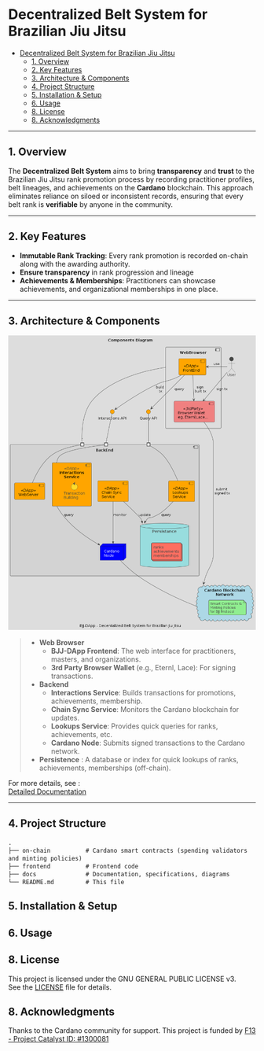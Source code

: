 # Decentralized Belt System for Brazilian Jiu Jitsu



- [Decentralized Belt System for Brazilian Jiu Jitsu](#decentralized-belt-system-for-brazilian-jiu-jitsu)
  - [1. Overview](#1-overview)
  - [2. Key Features](#2-key-features)
  - [3. Architecture \& Components](#3-architecture--components)
  - [4. Project Structure](#4-project-structure)
  - [5. Installation \& Setup](#5-installation--setup)
  - [6. Usage](#6-usage)
  - [8. License](#8-license)
  - [8. Acknowledgments](#8-acknowledgments)

---

## 1. Overview

The **Decentralized Belt System** aims to bring **transparency** and **trust** to the Brazilian Jiu Jitsu rank promotion process by recording practitioner profiles, belt lineages, and achievements on the **Cardano** blockchain. This approach eliminates reliance on siloed or inconsistent records, ensuring that every belt rank is **verifiable** by anyone in the community.

---

## 2. Key Features

- **Immutable Rank Tracking**: Every rank promotion is recorded on-chain along with the awarding authority.  
- **Ensure transparency** in rank progression and lineage  
- **Achievements & Memberships**: Practitioners can showcase achievements, and organizational memberships in one place.  

---

## 3. Architecture & Components

![ComponentDiagram](/out/puml/ComponentDiagram/ComponentDiagram.png)

> - **Web Browser**  
>   - **BJJ-DApp Frontend**: The web interface for practitioners, masters, and organizations.  
>   - **3rd Party Browser Wallet** (e.g., Eternl, Lace): For signing transactions.
> - **Backend**  
>   - **Interactions Service**: Builds transactions for promotions, achievements, membership.  
>   - **Chain Sync Service**: Monitors the Cardano blockchain for updates.  
>   - **Lookups Service**: Provides quick queries for ranks, achievements, etc.  
>   - **Cardano Node**: Submits signed transactions to the Cardano network.
> - **Persistence** : A database or index for quick lookups of ranks, achievements, memberships (off-chain).



For more details, see :  
[Detailed Documentation](docs/Documentation.md)

---

## 4. Project Structure

```plaintext
.
├── on-chain          # Cardano smart contracts (spending validators and minting policies)
├── frontend          # Frontend code 
├── docs              # Documentation, specifications, diagrams
└── README.md         # This file

```

## 5. Installation & Setup

## 6. Usage

## 8. License
This project is licensed under the GNU GENERAL PUBLIC LICENSE v3.   
See the [LICENSE](https://www.gnu.org/licenses/gpl-3.0.html) file for details.

## 8. Acknowledgments
Thanks to the Cardano community for support.
This project is funded by [F13 - Project Catalyst ID: #1300081](https://projectcatalyst.io/funds/10/f13-cardano-use-cases-concept/decentralized-belt-system-for-brazilian-jiu-jitsu-bjj-a438b)